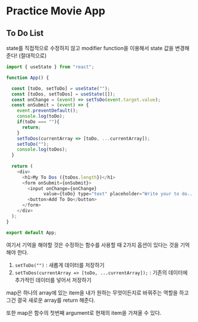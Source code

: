 # Practice Movie App

## To Do List

state를 직접적으로 수정하지 않고 modifier function을 이용해서 state 값을 변경해준다! (절대적으로)

```javascript
import { useState } from "react";

function App() {

  const [toDo, setToDo] = useState("");
  const [toDos, setToDos] = useState([]);
  const onChange = (event) => setToDo(event.target.value);
  const onSubmit = (event) => {
    event.preventDefault();
    console.log(toDo);
    if(toDo === ""){
      return;
    }
    setToDos(currentArray => [toDo, ...currentArray]);
    setToDo("");
    console.log(toDos);
  } 
  
  return (
    <div>
      <h1>My To Dos ({toDos.length})</h1>
      <form onSubmit={onSubmit}>
        <input onChange={onChange} 
              value={toDo} type="text" placeholder="Write your to do..." />
        <button>Add To Do</button>
      </form>
    </div>
  );
}

export default App;
```

여기서 기억을 해야할 것은 수정하는 함수를 사용할 때 2가지 옵션이 있다는 것을 기억해야 한다.

1. `setToDo("")` : 새롭게 데이터를 저장하기
2.  `setToDos(currentArray => [toDo, ...currentArray]);` : 기존의 데이터에 추가적인 데이터를 넣어서 저장하기 

map은 하나의 array에 있는 item을 내가 원하는 무엇이든지로 바꿔주는 역할을 하고 그건 결국 새로운 array를 return 해준다.

또한 map은 함수의 첫번째 argument로 현재의 item을 가져올 수 있다.